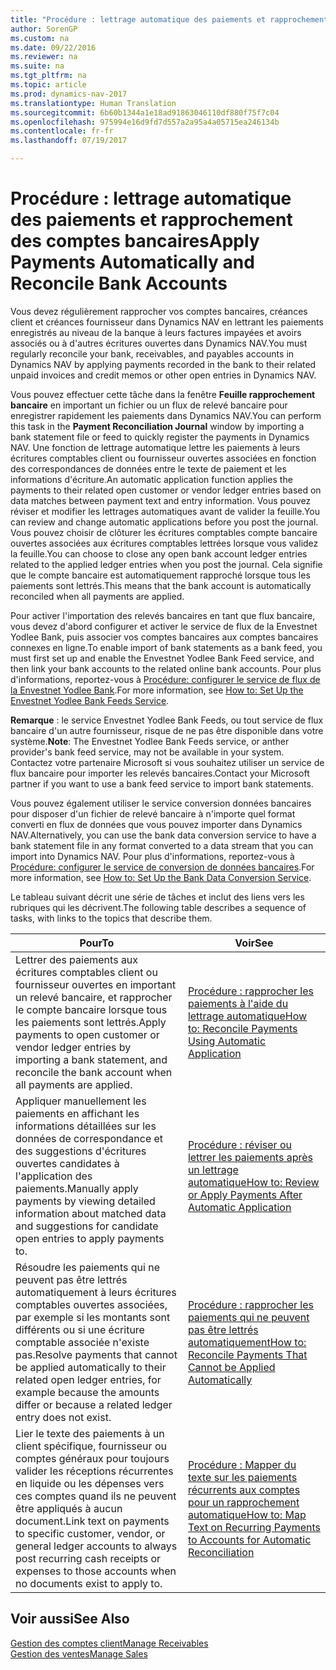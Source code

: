 ```yaml
---
title: "Procédure : lettrage automatique des paiements et rapprochement des comptes bancaires"
author: SorenGP
ms.custom: na
ms.date: 09/22/2016
ms.reviewer: na
ms.suite: na
ms.tgt_pltfrm: na
ms.topic: article
ms.prod: dynamics-nav-2017
ms.translationtype: Human Translation
ms.sourcegitcommit: 6b60b1344a1e18ad91863046110df880f75f7c04
ms.openlocfilehash: 975994e16d9fd7d557a2a95a4a05715ea246134b
ms.contentlocale: fr-fr
ms.lasthandoff: 07/19/2017

---
```


# <a name="apply-payments-automatically-and-reconcile-bank-accounts"></a><span data-ttu-id="c0064-102">Procédure : lettrage automatique des paiements et rapprochement des comptes bancaires</span><span class="sxs-lookup"><span data-stu-id="c0064-102">Apply Payments Automatically and Reconcile Bank Accounts</span></span>
<span data-ttu-id="c0064-103">Vous devez régulièrement rapprocher vos comptes bancaires, créances client et créances fournisseur dans Dynamics NAV en lettrant les paiements enregistrés au niveau de la banque à leurs factures impayées et avoirs associés ou à d'autres écritures ouvertes dans Dynamics NAV.</span><span class="sxs-lookup"><span data-stu-id="c0064-103">You must regularly reconcile your bank, receivables, and payables accounts in Dynamics NAV by applying payments recorded in the bank to their related unpaid invoices and credit memos or other open entries in Dynamics NAV.</span></span>

<span data-ttu-id="c0064-104">Vous pouvez effectuer cette tâche dans la fenêtre **Feuille rapprochement bancaire** en important un fichier ou un flux de relevé bancaire pour enregistrer rapidement les paiements dans Dynamics NAV.</span><span class="sxs-lookup"><span data-stu-id="c0064-104">You can perform this task in the **Payment Reconciliation Journal** window by importing a bank statement file or feed to quickly register the payments in Dynamics NAV.</span></span> <span data-ttu-id="c0064-105">Une fonction de lettrage automatique lettre les paiements à leurs écritures comptables client ou fournisseur ouvertes associées en fonction des correspondances de données entre le texte de paiement et les informations d'écriture.</span><span class="sxs-lookup"><span data-stu-id="c0064-105">An automatic application function applies the payments to their related open customer or vendor ledger entries based on data matches between payment text and entry information.</span></span> <span data-ttu-id="c0064-106">Vous pouvez réviser et modifier les lettrages automatiques avant de valider la feuille.</span><span class="sxs-lookup"><span data-stu-id="c0064-106">You can review and change automatic applications before you post the journal.</span></span> <span data-ttu-id="c0064-107">Vous pouvez choisir de clôturer les écritures comptables compte bancaire ouvertes associées aux écritures comptables lettrées lorsque vous validez la feuille.</span><span class="sxs-lookup"><span data-stu-id="c0064-107">You can choose to close any open bank account ledger entries related to the applied ledger entries when you post the journal.</span></span> <span data-ttu-id="c0064-108">Cela signifie que le compte bancaire est automatiquement rapproché lorsque tous les paiements sont lettrés.</span><span class="sxs-lookup"><span data-stu-id="c0064-108">This means that the bank account is automatically reconciled when all payments are applied.</span></span>

<span data-ttu-id="c0064-109">Pour activer l'importation des relevés bancaires en tant que flux bancaire, vous devez d'abord configurer et activer le service de flux de la Envestnet Yodlee Bank, puis associer vos comptes bancaires aux comptes bancaires connexes en ligne.</span><span class="sxs-lookup"><span data-stu-id="c0064-109">To enable import of bank statements as a bank feed, you must first set up and enable the Envestnet Yodlee Bank Feed service, and then link your bank accounts to the related online bank accounts.</span></span> <span data-ttu-id="c0064-110">Pour plus d'informations, reportez-vous à [Procédure: configurer le service de flux de la Envestnet Yodlee Bank](bank-how-setup-bank-statement-service.md).</span><span class="sxs-lookup"><span data-stu-id="c0064-110">For more information, see [How to: Set Up the Envestnet Yodlee Bank Feeds Service](bank-how-setup-bank-statement-service.md).</span></span>

<span data-ttu-id="c0064-111">**Remarque** : le service Envestnet Yodlee Bank Feeds, ou tout service de flux bancaire d'un autre fournisseur, risque de ne pas être disponible dans votre système.</span><span class="sxs-lookup"><span data-stu-id="c0064-111">**Note**: The Envestnet Yodlee Bank Feeds service, or anther provider's bank feed service, may not be available in your system.</span></span> <span data-ttu-id="c0064-112">Contactez votre partenaire Microsoft si vous souhaitez utiliser un service de flux bancaire pour importer les relevés bancaires.</span><span class="sxs-lookup"><span data-stu-id="c0064-112">Contact your Microsoft partner if you want to use a bank feed service to import bank statements.</span></span>

<span data-ttu-id="c0064-113">Vous pouvez également utiliser le service conversion données bancaires pour disposer d'un fichier de relevé bancaire à n'importe quel format converti en flux de données que vous pouvez importer dans Dynamics NAV.</span><span class="sxs-lookup"><span data-stu-id="c0064-113">Alternatively, you can use the bank data conversion service to have a bank statement file in any format converted to a data stream that you can import into Dynamics NAV.</span></span> <span data-ttu-id="c0064-114">Pour plus d'informations, reportez-vous à [Procédure: configurer le service de conversion de données bancaires](bank-how-setup-bank-data-conversion-service.md).</span><span class="sxs-lookup"><span data-stu-id="c0064-114">For more information, see [How to: Set Up the Bank Data Conversion Service](bank-how-setup-bank-data-conversion-service.md).</span></span>

<span data-ttu-id="c0064-115">Le tableau suivant décrit une série de tâches et inclut des liens vers les rubriques qui les décrivent.</span><span class="sxs-lookup"><span data-stu-id="c0064-115">The following table describes a sequence of tasks, with links to the topics that describe them.</span></span>

|<span data-ttu-id="c0064-116">Pour</span><span class="sxs-lookup"><span data-stu-id="c0064-116">To</span></span> |<span data-ttu-id="c0064-117">Voir</span><span class="sxs-lookup"><span data-stu-id="c0064-117">See</span></span> |
|---|----|
|<span data-ttu-id="c0064-118">Lettrer des paiements aux écritures comptables client ou fournisseur ouvertes en important un relevé bancaire, et rapprocher le compte bancaire lorsque tous les paiements sont lettrés.</span><span class="sxs-lookup"><span data-stu-id="c0064-118">Apply payments to open customer or vendor ledger entries by importing a bank statement, and reconcile the bank account when all payments are applied.</span></span> | [<span data-ttu-id="c0064-119">Procédure : rapprocher les paiements à l'aide du lettrage automatique</span><span class="sxs-lookup"><span data-stu-id="c0064-119">How to: Reconcile Payments Using Automatic Application</span></span>](receivables-how-reconcile-payments-auto-application.md) |
|<span data-ttu-id="c0064-120">Appliquer manuellement les paiements en affichant les informations détaillées sur les données de correspondance et des suggestions d'écritures ouvertes candidates à l'application des paiements.</span><span class="sxs-lookup"><span data-stu-id="c0064-120">Manually apply payments by viewing detailed information about matched data and suggestions for candidate open entries to apply payments to.</span></span> | [<span data-ttu-id="c0064-121">Procédure : réviser ou lettrer les paiements après un lettrage automatique</span><span class="sxs-lookup"><span data-stu-id="c0064-121">How to: Review or Apply Payments After Automatic Application</span></span>](receivables-how-review-apply-payments-auto-application.md)
|<span data-ttu-id="c0064-122">Résoudre les paiements qui ne peuvent pas être lettrés automatiquement à leurs écritures comptables ouvertes associées, par exemple si les montants sont différents ou si une écriture comptable associée n'existe pas.</span><span class="sxs-lookup"><span data-stu-id="c0064-122">Resolve payments that cannot be applied automatically to their related open ledger entries, for example because the amounts differ or because a related ledger entry does not exist.</span></span> | [<span data-ttu-id="c0064-123">Procédure : rapprocher les paiements qui ne peuvent pas être lettrés automatiquement</span><span class="sxs-lookup"><span data-stu-id="c0064-123">How to: Reconcile Payments That Cannot be Applied Automatically</span></span>](receivables-how-reconcile-payments-cannot-apply-auto.md)
|<span data-ttu-id="c0064-124">Lier le texte des paiements à un client spécifique, fournisseur ou comptes généraux pour toujours valider les réceptions récurrentes en liquide ou les dépenses vers ces comptes quand ils ne peuvent être appliqués à aucun document.</span><span class="sxs-lookup"><span data-stu-id="c0064-124">Link text on payments to specific customer, vendor, or general ledger accounts to always post recurring cash receipts or expenses to those accounts when no documents exist to apply to.</span></span>| [<span data-ttu-id="c0064-125">Procédure : Mapper du texte sur les paiements récurrents aux comptes pour un rapprochement automatique</span><span class="sxs-lookup"><span data-stu-id="c0064-125">How to: Map Text on Recurring Payments to Accounts for Automatic Reconciliation</span></span>](receivables-how-map-text-recurring-payments-accounts-auto-reconcilliation.md)|

## <a name="see-also"></a><span data-ttu-id="c0064-126">Voir aussi</span><span class="sxs-lookup"><span data-stu-id="c0064-126">See Also</span></span>
[<span data-ttu-id="c0064-127">Gestion des comptes client</span><span class="sxs-lookup"><span data-stu-id="c0064-127">Manage Receivables</span></span>](receivables-manage-receivables.md)  
[<span data-ttu-id="c0064-128">Gestion des ventes</span><span class="sxs-lookup"><span data-stu-id="c0064-128">Manage Sales</span></span>](sales-manage-sales.md)


